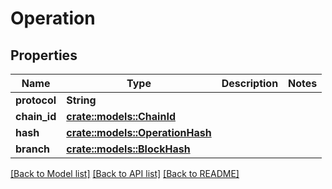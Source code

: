 # Operation

## Properties

Name | Type | Description | Notes
------------ | ------------- | ------------- | -------------
**protocol** | **String** |  | 
**chain_id** | [**crate::models::ChainId**](Chain_id.md) |  | 
**hash** | [**crate::models::OperationHash**](Operation_hash.md) |  | 
**branch** | [**crate::models::BlockHash**](block_hash.md) |  | 

[[Back to Model list]](../README.md#documentation-for-models) [[Back to API list]](../README.md#documentation-for-api-endpoints) [[Back to README]](../README.md)


